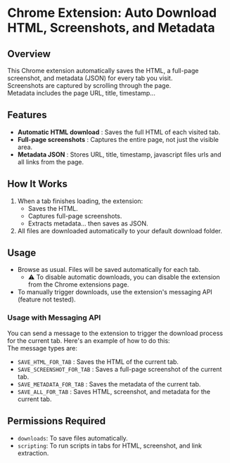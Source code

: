 # Chrome Extension: Auto Download HTML, Screenshots, and Metadata

## Overview
This Chrome extension automatically saves the HTML, a full-page screenshot, and metadata (JSON) for every tab you visit.   
Screenshots are captured by scrolling through the page.   
Metadata includes the page URL, title, timestamp...

## Features
- **Automatic HTML download** : Saves the full HTML of each visited tab.
- **Full-page screenshots** : Captures the entire page, not just the visible area.
- **Metadata JSON** : Stores URL, title, timestamp, javascript files urls and all links from the page.

## How It Works
1. When a tab finishes loading, the extension:
   - Saves the HTML.
   - Captures full-page screenshots.
   - Extracts metadata... then saves as JSON.
2. All files are downloaded automatically to your default download folder.

## Usage
- Browse as usual. Files will be saved automatically for each tab.
  - :warning: To disable automatic downloads, you can disable the extension from the Chrome extensions page.
- To manually trigger downloads, use the extension's messaging API (feature not tested).

### Usage with Messaging API
You can send a message to the extension to trigger the download process for the current tab. Here's an example of how to do this:   
The message types are: 
- `SAVE_HTML_FOR_TAB` : Saves the HTML of the current tab.
- `SAVE_SCREENSHOT_FOR_TAB` : Saves a full-page screenshot of the current tab.
- `SAVE_METADATA_FOR_TAB` : Saves the metadata of the current tab.
- `SAVE_ALL_FOR_TAB` : Saves HTML, screenshot, and metadata for the current tab.

## Permissions Required
- `downloads`: To save files automatically.
- `scripting`: To run scripts in tabs for HTML, screenshot, and link extraction.
